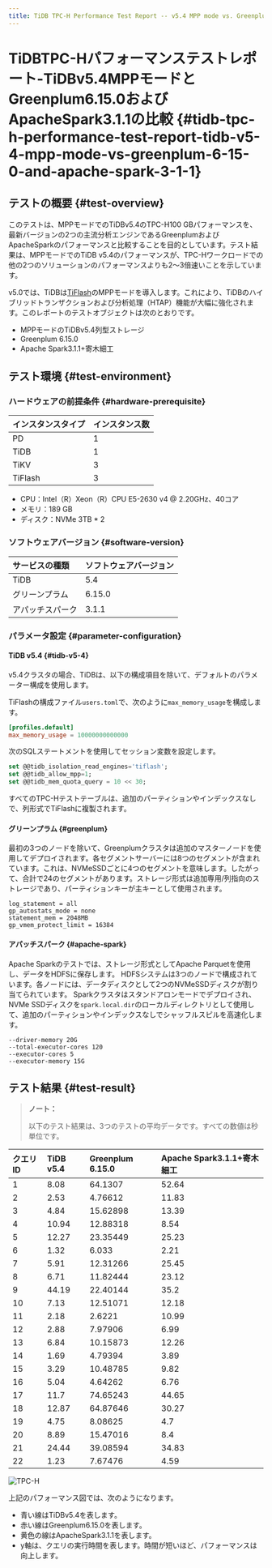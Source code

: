 ```yaml
---
title: TiDB TPC-H Performance Test Report -- v5.4 MPP mode vs. Greenplum 6.15.0 and Apache Spark 3.1.1
---
```


# TiDBTPC-Hパフォーマンステストレポート-TiDBv5.4MPPモードとGreenplum6.15.0およびApacheSpark3.1.1の比較 {#tidb-tpc-h-performance-test-report-tidb-v5-4-mpp-mode-vs-greenplum-6-15-0-and-apache-spark-3-1-1}

## テストの概要 {#test-overview}

このテストは、MPPモードでのTiDBv5.4のTPC-H100 GBパフォーマンスを、最新バージョンの2つの主流分析エンジンであるGreenplumおよびApacheSparkのパフォーマンスと比較することを目的としています。テスト結果は、MPPモードでのTiDB v5.4のパフォーマンスが、TPC-Hワークロードでの他の2つのソリューションのパフォーマンスよりも2〜3倍速いことを示しています。

v5.0では、TiDBは[TiFlash](/tiflash/tiflash-overview.md)のMPPモードを導入します。これにより、TiDBのハイブリッドトランザクションおよび分析処理（HTAP）機能が大幅に強化されます。このレポートのテストオブジェクトは次のとおりです。

-   MPPモードのTiDBv5.4列型ストレージ
-   Greenplum 6.15.0
-   Apache Spark3.1.1+寄木細工

## テスト環境 {#test-environment}

### ハードウェアの前提条件 {#hardware-prerequisite}

| インスタンスタイプ | インスタンス数 |
| :-------- | :------ |
| PD        | 1       |
| TiDB      | 1       |
| TiKV      | 3       |
| TiFlash   | 3       |

-   CPU：Intel（R）Xeon（R）CPU E5-2630 v4 @ 2.20GHz、40コア
-   メモリ：189 GB
-   ディスク：NVMe 3TB * 2

### ソフトウェアバージョン {#software-version}

| サービスの種類  | ソフトウェアバージョン |
| :------- | :---------- |
| TiDB     | 5.4         |
| グリーンプラム  | 6.15.0      |
| アパッチスパーク | 3.1.1       |

### パラメータ設定 {#parameter-configuration}

#### TiDB v5.4 {#tidb-v5-4}

v5.4クラスタの場合、TiDBは、以下の構成項目を除いて、デフォルトのパラメーター構成を使用します。

TiFlashの構成ファイル`users.toml`で、次のように`max_memory_usage`を構成します。

```toml
[profiles.default]
max_memory_usage = 10000000000000
```

次のSQLステートメントを使用してセッション変数を設定します。

```sql
set @@tidb_isolation_read_engines='tiflash';
set @@tidb_allow_mpp=1;
set @@tidb_mem_quota_query = 10 << 30;
```

すべてのTPC-Hテストテーブルは、追加のパーティションやインデックスなしで、列形式でTiFlashに複製されます。

#### グリーンプラム {#greenplum}

最初の3つのノードを除いて、Greenplumクラスタは追加のマスターノードを使用してデプロイされます。各セグメントサーバーには8つのセグメントが含まれています。これは、NVMeSSDごとに4つのセグメントを意味します。したがって、合計で24のセグメントがあります。ストレージ形式は追加専用/列指向のストレージであり、パーティションキーが主キーとして使用されます。


```
log_statement = all
gp_autostats_mode = none
statement_mem = 2048MB
gp_vmem_protect_limit = 16384
```

#### アパッチスパーク {#apache-spark}

Apache Sparkのテストでは、ストレージ形式としてApache Parquetを使用し、データをHDFSに保存します。 HDFSシステムは3つのノードで構成されています。各ノードには、データディスクとして2つのNVMeSSDディスクが割り当てられています。 Sparkクラスタはスタンドアロンモードでデプロイされ、NVMe SSDディスクを`spark.local.dir`のローカルディレクトリとして使用して、追加のパーティションやインデックスなしでシャッフルスピルを高速化します。


```
--driver-memory 20G
--total-executor-cores 120
--executor-cores 5
--executor-memory 15G
```

## テスト結果 {#test-result}

> **ノート：**
>
> 以下のテスト結果は、3つのテストの平均データです。すべての数値は秒単位です。

| クエリID | TiDB v5.4 | Greenplum 6.15.0 | Apache Spark3.1.1+寄木細工 |
| :---- | :-------- | :--------------- | :--------------------- |
| 1     | 8.08      | 64.1307          | 52.64                  |
| 2     | 2.53      | 4.76612          | 11.83                  |
| 3     | 4.84      | 15.62898         | 13.39                  |
| 4     | 10.94     | 12.88318         | 8.54                   |
| 5     | 12.27     | 23.35449         | 25.23                  |
| 6     | 1.32      | 6.033            | 2.21                   |
| 7     | 5.91      | 12.31266         | 25.45                  |
| 8     | 6.71      | 11.82444         | 23.12                  |
| 9     | 44.19     | 22.40144         | 35.2                   |
| 10    | 7.13      | 12.51071         | 12.18                  |
| 11    | 2.18      | 2.6221           | 10.99                  |
| 12    | 2.88      | 7.97906          | 6.99                   |
| 13    | 6.84      | 10.15873         | 12.26                  |
| 14    | 1.69      | 4.79394          | 3.89                   |
| 15    | 3.29      | 10.48785         | 9.82                   |
| 16    | 5.04      | 4.64262          | 6.76                   |
| 17    | 11.7      | 74.65243         | 44.65                  |
| 18    | 12.87     | 64.87646         | 30.27                  |
| 19    | 4.75      | 8.08625          | 4.7                    |
| 20    | 8.89      | 15.47016         | 8.4                    |
| 21    | 24.44     | 39.08594         | 34.83                  |
| 22    | 1.23      | 7.67476          | 4.59                   |

![TPC-H](https://download.pingcap.com/images/docs/tidb-v5.4-tpch-100-vs-gp-spark.png)

上記のパフォーマンス図では、次のようになります。

-   青い線はTiDBv5.4を表します。
-   赤い線はGreenplum6.15.0を表します。
-   黄色の線はApacheSpark3.1.1を表します。
-   y軸は、クエリの実行時間を表します。時間が短いほど、パフォーマンスは向上します。
